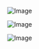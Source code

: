 ![Image](https://github.com/user-attachments/assets/9cd243b6-fad1-49ef-a366-276e1bc4af65)

![Image](https://github.com/user-attachments/assets/c0ef4db6-1e0a-40f6-8da6-8c26ee17d6c4)

![Image](https://github.com/user-attachments/assets/94e0fad5-9585-43f4-8bc1-06ab1c844fde)
